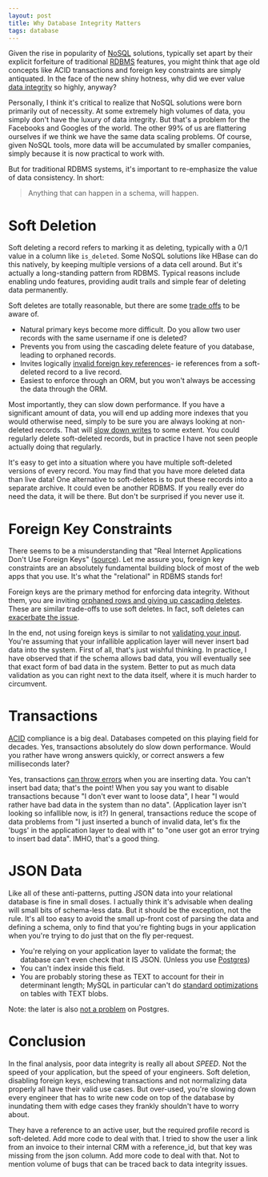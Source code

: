 ```yaml
---
layout: post
title: Why Database Integrity Matters
tags: database
---
```


Given the rise in popularity of [NoSQL](http://en.wikipedia.org/wiki/NoSQL) solutions, typically set apart by their explicit forfeiture of traditional [RDBMS](http://en.wikipedia.org/wiki/Relational_database_management_system) features, you might think that age old concepts like ACID transactions and foreign key constraints are simply antiquated. In the face of the new shiny hotness, why did we ever value [data integrity](ftp://public.dhe.ibm.com/software/solutions/soa/pdfs/Whydataintegritymatters-trifold.pdf) so highly, anyway?

Personally, I think it's critical to realize that NoSQL solutions were born primarily out of necessity. At some extremely high volumes of data, you simply don't have the luxury of data integrity. But that's a problem for the Facebooks and Googles of the world. The other 99% of us are flattering ourselves if we think we have the same data scaling problems. Of course, given NoSQL tools, more data will be accumulated by smaller companies, simply because it is now practical to work with.

But for traditional RDBMS systems, it's important to re-emphasize the value of data consistency. In short:

> Anything that can happen in a schema, will happen.

# Soft Deletion

Soft deleting a record refers to marking it as deleting, typically with a 0/1 value in a column like `is_deleted`. Some NoSQL solutions like HBase can do this natively, by keeping multiple versions of a data cell around. But it's actually a long-standing pattern from RDBMS. Typical reasons include enabling undo features, providing audit trails and simple fear of deleting data permanently.

Soft deletes are totally reasonable, but there are some [trade offs](http://weblogs.asp.net/fbouma/archive/2009/02/19/soft-deletes-are-bad-m-kay.aspx) to be aware of.

- Natural primary keys become more difficult. Do you allow two user records with the same username if one is deleted?
- Prevents you from using the cascading delete feature of you database, leading to orphaned records.
- Invites logically [invalid foreign key references](http://ayende.com/blog/4157/avoid-soft-deletes)- ie references from a soft-deleted record to a live record.
- Easiest to enforce through an ORM, but you won't always be accessing the data through the ORM.

Most importantly, they can slow down performance. If you have a significant amount of data, you will end up adding more indexes that you would otherwise need, simply to be sure you are always looking at non-deleted records. That will [slow down writes](http://richarddingwall.name/2009/11/20/the-trouble-with-soft-delete/) to some extent. You could regularly delete soft-deleted records, but in practice I have not seen people actually doing that regularly.

It's easy to get into a situation where you have multiple soft-deleted versions of every record. You may find that you have more deleted data than live data! One alternative to soft-deletes is to put these records into a separate archive. It could even be another RDBMS. If you really ever do need the data, it will be there. But don't be surprised if you never use it.

# Foreign Key Constraints

There seems to be a misunderstanding that "Real Internet Applications Don't Use Foreign Keys" ([source]( http://www.thisblog.runsfreesoftware.com/?q=2009/03/20/real-internet-applications-dont-use-foreign-keys)). Let me assure you, foreign key constraints are an absolutely fundamental building block of most of the web apps that you use. It's what the "relational" in RDBMS stands for!

Foreign keys are the primary method for enforcing data integrity. Without them, you are inviting [orphaned rows and giving up cascading deletes](http://stackoverflow.com/questions/83147/whats-wrong-with-foreign-keys). These are similar trade-offs to use soft deletes. In fact, soft deletes can [exacerbate the issue](http://stackoverflow.com/questions/3492485/mysql-with-soft-deletion-unique-key-and-foreign-key-constraints).

In the end, not using foreign keys is similar to not [validating your input](http://www.oreillynet.com/onlamp/blog/2006/05/misunderstanding_foreign_keys.html
). You're assuming that your infallible application layer will never insert bad data into the system. First of all, that's just wishful thinking. In practice, I have observed that if the schema allows bad data, you will eventually see that exact form of bad data in the system. Better to put as much data validation as you can right next to the data itself, where it is much harder to circumvent.

# Transactions

[ACID](http://en.wikipedia.org/wiki/ACID) compliance is a big deal. Databases competed on this playing field for decades. Yes, transactions absolutely do slow down performance. Would you rather have wrong answers quickly, or correct answers a few milliseconds later?

Yes, transactions [can throw errors](http://jasonswett.net/blog/why-you-should-use-database-transactions/
) when you are inserting data. You can't insert bad data; that's the point! When you say you want to disable transactions because "I don't ever want to loose data", I hear "I would rather have bad data in the system than no data". (Application layer isn't looking so infallible now, is it?) In general, transactions reduce the scope of data problems from "I just inserted a bunch of invalid data, let's fix the 'bugs' in the application layer to deal with it" to "one user got an error trying to insert bad data". IMHO, that's a good thing.

# JSON Data

Like all of these anti-patterns, putting JSON data into your relational database is fine in small doses. I actually think it's advisable when dealing will small bits of schema-less data. But it should be the exception, not the rule. It's all too easy to avoid the small up-front cost of parsing the data and defining a schema, only to find that you're fighting bugs in your application when you're trying to do just that on the fly per-request.

- You're relying on your application layer to validate the format; the database can't even check that it IS JSON. (Unless you use [Postgres](http://www.postgresql.org/docs/devel/static/datatype-json.html))
- You can't index inside this field.
- You are probably storing these as TEXT to account for their in determinant length; MySQL in particular can't do [standard optimizations](http://dev.mysql.com/doc/refman/5.1/en/internal-temporary-tables.html
) on tables with TEXT blobs.

Note: the later is also [not a problem](http://stackoverflow.com/questions/348416/in-postgresql-is-it-faster-to-include-text-columns-in-the-same-table-rather-th
) on Postgres.

# Conclusion

In the final analysis, poor data integrity is really all about _SPEED_. Not the speed of your application, but the speed of your engineers. Soft deletion, disabling foreign keys, eschewing transactions and not normalizing data properly all have their valid use cases. But over-used, you're slowing down every engineer that has to write new code on top of the database by inundating them with edge cases they frankly shouldn't have to worry about.

They have a reference to an active user, but the required profile record is soft-deleted. Add more code to deal with that. I tried to show the user a link from an invoice to their internal CRM with a reference_id, but that key was missing from the json column. Add more code to deal with that. Not to mention volume of bugs that can be traced back to data integrity issues.
